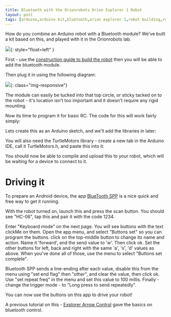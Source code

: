 ```yaml
---
title: Bluetooth with the Orionrobots Orion Explorer 1 Robot
layout: post
tags: [arduino,arduino kit,bluetooth,orion explorer 1,robot building,robot kit,robot toy,robotics]
---
```

How do you combine an Arduino robot with a Bluetooth module? We've built a kit based on this, and played with it in the Orionrobots lab.

![](/assets/2013-11-30-bluetooth-with-the-orionrobots-explorer1-robot/03-1-IMG_4856-001_small.jpg){: style="float=left" }

First - use the [construction guide to build the robot](/construction_guide.html) then you will be able to add the bluetooth module.

Then plug it in using the following diagram:

![](/assets/2013-11-30-bluetooth-with-the-orionrobots-explorer1-robot/ArduinoBluetooth_bb_large.png){: class="img-responsive"}

The module can easily be tucked into that top circle, or sticky tacked on to the robot - it's location isn't too important and it doesn't require any rigid mounting.

Now its time to program it for basic RC. The code for this will work fairly simply:

<script src="https://gist.github.com/dannystaple/7585942.js?file=bluetooth_remote.psuedo"> </script>

Lets create this as an Arduino sketch, and we'll add the libraries in later:

<script src="https://gist.github.com/dannystaple/7585942.js?file=bluetooth_remote.ino"> </script>

You will also need the TurtleMotors library - create a new tab in the Arduino IDE, call it TurtleMotors.h, and paste this into it:

<script src="https://gist.github.com/dannystaple/7586031.js?file=TurtleMotors.h"> </script>

You should now be able to compile and upload this to your robot, which will be waiting for a device to connect to it.

# Driving it

To prepare an Android device, the app [BlueTooth SPP](https://play.google.com/store/apps/details?id=mobi.dzs.android.BluetoothSPP) is a nice quick and free way to get it running.

With the robot turned on, launch this and press the scan button. You should see "HC-06", tap this and pair it with the code 1234.

Enter "Keyboard mode" on the next page. You will see buttons with the text clickMe on them. Open the app menu, and select "Buttons set" so you can program the buttons. click on the top-middle button to change its name and action. Name it 'forward', and the send value to 'w'. Then click ok. Set the other buttons for left, back and right with the same 'a', 's', 'd' values as above. When you've done all of those, use the menu to select "Buttons set complete".

Bluetooth SPP sends a line-ending after each value, disable this from the menu using "set end flag" then "other", and clear the value, then click ok. Use "set repeat freq" in the menu and set this value to 100 millis. Finally - change the trigger mode - to "Long press to send repeatedly".

You can now use the buttons on this app to drive your robot!

A previous tutorial on this - [Explorer Arrow Control](/explorer_arrow_control.html) gave the basics on bluetooth control.
